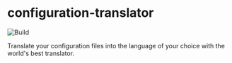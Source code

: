 # configuration-translator
![Build](https://github.com/plytki/configuration-translator/actions/workflows/maven.yml/badge.svg)

Translate your configuration files into the language of your choice with the world's best translator.
